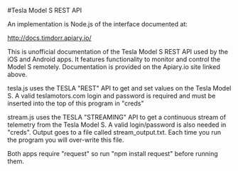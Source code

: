 #Tesla Model S REST API

An implementation is Node.js of the interface documented at:

http://docs.timdorr.apiary.io/

This is unofficial documentation of the Tesla Model S REST API used by the iOS and Android apps. It features functionality to monitor and control the Model S remotely. Documentation is provided on the Apiary.io site linked above.

tesla.js uses the TESLA "REST" API to get and set values on the Tesla Model S. A valid teslamotors.com login and password is required and must be inserted into the top of this program in "creds"

stream.js uses the TESLA "STREAMING" API to get a continuous stream of telemetry from the Tesla Model S. A valid login/password is also needed in "creds". Output goes to a file called stream_output.txt. Each time you run the program you will over-write this file.

Both apps require "request" so run "npm install request" before running them.
